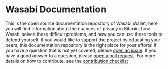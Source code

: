 # Wasabi Documentation

This is the open source documentation repository of Wasabi Wallet, here you will find information about the nuances of privacy in Bitcoin, how Wasabi solves these difficult problems, and how you can use these tools to defend yourself. If you would like to support the project by educating your peers, this documentation repository is the right place for your efforts! If you have a question that is not yet covered, please [open an issue](https://github.com/zkSNACKs/WasabiDoc/issues). If you have a good answer to a question, please [open a pull request](https://github.com/zkSNACKs/WasabiDoc/pulls). For more details on how to contribute, see the [contribution checklist](/docs/ContributionChecklist.md)
